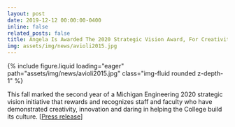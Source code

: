 ```yaml
---
layout: post
date: 2019-12-12 00:00:00-0400
inline: false
related_posts: false
title: Angela Is Awarded The 2020 Strategic Vision Award, For Creativity, Innovation And Daring, Michigan Engineering, University Of Michigan
img: assets/img/news/avioli2015.jpg
---
```


<div class="row mt-4 justify-content-center">
    <div class="col-sm-12 col-md-6">
        {% include figure.liquid loading="eager" path="assets/img/news/avioli2015.jpg" class="img-fluid rounded z-depth-1" %}
    </div>
</div>

This fall marked the second year of a Michigan Engineering 2020 strategic vision initiative that rewards and recognizes staff and faculty who have demonstrated creativity, innovation and daring in helping the College build its culture.
[[Press release](https://news.engin.umich.edu/2019/12/incentives-award-recipients-embody-michigan-engineerings-creativity-innovation-and-daring/)]
